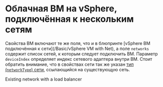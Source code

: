 # Облачная ВМ на vSphere, подключённая к нескольким сетям

Свойства ВМ включают те же поля, что и в блюпринте [vSphere ВМ подключённая к сети](/Basic/vSphere VM with Net),
а поле `networks` содержит список сетей, к которым следует подключить ВМ. Параметр `deviceIndex` определяет индекс
сетевого адаптера внутри ВМ. Стоит обратить внимание, что в свойствах сети так же указан [тип (`networkType`) сети](https://docs.vmware.com/en/vRealize-Automation/8.0/Using-and-Managing-Cloud-Assembly/GUID-68197096-1155-49C0-8043-D6DDE4EED28E.html),
ссылающийся на существующую сеть.

Existing network with a load balancer
